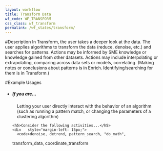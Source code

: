 ```yaml
---
layout: workflow
title: Transform Data
wf_code: WF_TRANSFORM
css_class: wf_transform
permalink: /wf_states/transform/
---
```

#Description
In Transform, the user takes a deeper look at the data. The user applies algorithms to transform the data (reduce, denoise, etc.) and searches for patterns. Actions may be informed by SME knowledge or knowledge gained from other datasets. Actions may include interpolating or extrapolating, comparing across data sets or models, correlating. (Making notes or conclusions about patterns is in Enrich. Identifying/searching for them is in Transform.)

#Example Usages

<ul class="list-group">
  <li class="list-group-item">
    <h5>If you are...</h5>
    <p style="margin-left: 15px; ">
      Letting your user directly interact with the behavior of an algorithm (such as running a pattern match, or changing the parameters of a clustering algorithm)
    </p>

    <h5>Consider the following activities...</h5>
    <div   style="margin-left: 15px;">
      <code>denoise, detrend, pattern_search, "do_math",
transform_data, coordinate_transform</code>
    </div>
  </li>
</ul>
